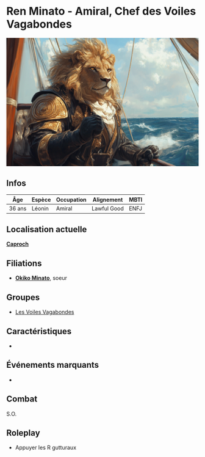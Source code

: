 # Ren Minato - Amiral, Chef des Voiles Vagabondes 
![Ren Minato](../../../_images/chefnavigateures.png)

## Infos 

| Âge | Espèce | Occupation | Alignement | MBTI |
| --- | ------ | ---------- | ---------- | ---- |
| 36 ans | Léonin | Amiral | Lawful Good | ENFJ |

## Localisation actuelle
[**Caproch**](../../VILLES/Caproch.md)

## Filiations
* [**Okiko Minato**](./OkikoMinato.md), soeur

## Groupes 
* [Les Voiles Vagabondes](../../VILLES/Caproch.md#le-mystique-de-la-navigation---les-voiles-vagabondes)

## Caractéristiques
* 

## Événements marquants
* 

## Combat
S.O.

## Roleplay
* Appuyer les R gutturaux